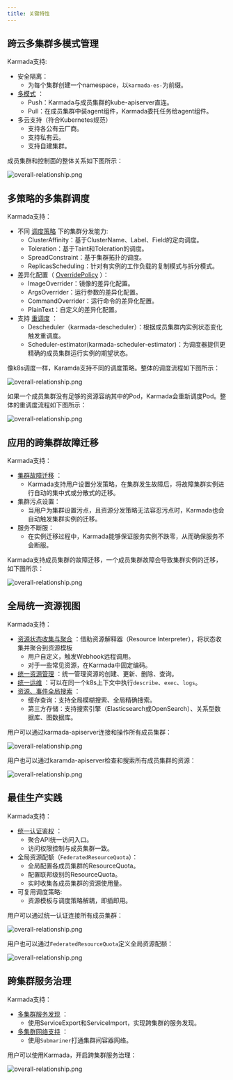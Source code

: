 ```yaml
---
title: 关键特性
---
```


## 跨云多集群多模式管理
Karmada支持:
* 安全隔离：
  * 为每个集群创建一个namespace，以`karmada-es-`为前缀。
* [多模式](https://karmada.io/zh/docs/userguide/clustermanager/cluster-registration) ：
  * Push：Karmada与成员集群的kube-apiserver直连。
  * Pull：在成员集群中装agent组件，Karmada委托任务给agent组件。
* 多云支持（符合Kubernetes规范）
  * 支持各公有云厂商。
  * 支持私有云。
  * 支持自建集群。
  
成员集群和控制面的整体关系如下图所示：

![overall-relationship.png](../resources/key-features/overall-relationship.png)

## 多策略的多集群调度
Karmada支持：
* 不同 [调度策略](https://karmada.io/zh/docs/userguide/scheduling/resource-propagating) 下的集群分发能力:
  * ClusterAffinity：基于ClusterName、Label、Field的定向调度。
  * Toleration：基于Taint和Toleration的调度。
  * SpreadConstraint：基于集群拓扑的调度。
  * ReplicasScheduling：针对有实例的工作负载的复制模式与拆分模式。
* 差异化配置（ [OverridePolicy](https://karmada.io/zh/docs/userguide/scheduling/override-policy) ）：
  * ImageOverrider：镜像的差异化配置。
  * ArgsOverrider：运行参数的差异化配置。
  * CommandOverrider：运行命令的差异化配置。
  * PlainText：自定义的差异化配置。
* 支持 [重调度](https://karmada.io/zh/docs/userguide/scheduling/descheduler) ：
  * Descheduler（karmada-descheduler）：根据成员集群内实例状态变化触发重调度。
  * Scheduler-estimator(karmada-scheduler-estimator)：为调度器提供更精确的成员集群运行实例的期望状态。

像k8s调度一样，Karamda支持不同的调度策略。整体的调度流程如下图所示：

![overall-relationship.png](../resources/key-features/overall-scheduling.png)

如果一个成员集群没有足够的资源容纳其中的Pod，Karmada会重新调度Pod。整体的重调度流程如下图所示：

![overall-relationship.png](../resources/key-features/overall-rescheduling.png)

## 应用的跨集群故障迁移
Karmada支持：
* [集群故障迁移](https://karmada.io/zh/docs/userguide/failover/) ：
  * Karmada支持用户设置分发策略，在集群发生故障后，将故障集群实例进行自动的集中式或分散式的迁移。
* 集群污点设置：
  * 当用户为集群设置污点，且资源分发策略无法容忍污点时，Karmada也会自动触发集群实例的迁移。
* 服务不断服：
  * 在实例迁移过程中，Karmada能够保证服务实例不跌零，从而确保服务不会断服。

Karmada支持成员集群的故障迁移，一个成员集群故障会导致集群实例的迁移，如下图所示：

![overall-relationship.png](../resources/key-features/cluster-failover.png)

## 全局统一资源视图
Karmada支持：
* [资源状态收集与聚合](https://karmada.io/zh/docs/userguide/globalview/customizing-resource-interpreter) ：借助资源解释器（Resource Interpreter），将状态收集并聚合到资源模板
  * 用户自定义，触发Webhook远程调用。
  * 对于一些常见资源，在Karmada中固定编码。
* [统一资源管理](https://karmada.io/zh/docs/userguide/globalview/aggregated-api-endpoint) ：统一管理资源的创建、更新、删除、查询。
* [统一运维](https://karmada.io/zh/docs/userguide/globalview/proxy-global-resource) ：可以在同一个k8s上下文中执行`describe`、`exec`、`logs`。
* [资源、事件全局搜索](https://karmada.io/zh/docs/tutorials/karmada-search/) ：
  * 缓存查询：支持全局模糊搜索、全局精确搜索。
  * 第三方存储：支持搜索引擎（Elasticsearch或OpenSearch）、关系型数据库、图数据库。

用户可以通过karmada-apiserver连接和操作所有成员集群：

![overall-relationship.png](../resources/key-features/unified-operation.png)

用户也可以通过karamda-apiserver检查和搜索所有成员集群的资源：

![overall-relationship.png](../resources/key-features/unified-resourcequota.png)


## 最佳生产实践
Karmada支持：
* [统一认证鉴权](https://karmada.io/zh/docs/userguide/roleseparation/unifiedAuth) ：
  * 聚合API统一访问入口。
  * 访问权限控制与成员集群一致。
* 全局资源配额（`FederatedResourceQuota`）：
  * 全局配置各成员集群的ResourceQuota。
  * 配置联邦级别的ResourceQuota。
  * 实时收集各成员集群的资源使用量。
* 可复用调度策略:
  * 资源模板与调度策略解耦，即插即用。

用户可以通过统一认证连接所有成员集群：

![overall-relationship.png](../resources/key-features/unified-access.png)

用户也可以通过`FederatedResourceQuota`定义全局资源配额：

![overall-relationship.png](../resources/key-features/unified-resourcequota.png)

## 跨集群服务治理
Karmada支持：
* [多集群服务发现](https://karmada.io/zh/docs/userguide/service/multi-cluster-service) ：
  * 使用ServiceExport和ServiceImport，实现跨集群的服务发现。
* [多集群网络支持](https://karmada.io/zh/docs/userguide/network/working-with-submariner) ：
  * 使用`Submariner`打通集群间容器网络。

用户可以使用Karmada，开启跨集群服务治理：

![overall-relationship.png](../resources/key-features/service-governance.png)